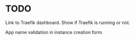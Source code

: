 # TODO

Link to Traefik dashboard.
Show if Traefik is running or not.

App name validation in instance creation form.
